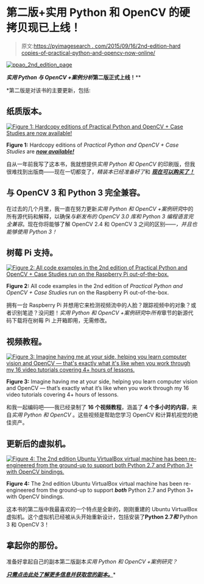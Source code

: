 # 第二版+实用 Python 和 OpenCV 的硬拷贝现已上线！

> 原文:[https://pyimagesearch . com/2015/09/16/2nd-edition-hard copies-of-practical-python-and-opencv-now-online/](https://pyimagesearch.com/2015/09/16/2nd-edition-hardcopies-of-practical-python-and-opencv-now-online/)

[![ppao_2nd_edition_page](../Images/5cc90ffdec9d326e15195c9649c7ce5f.png)](https://pyimagesearch.com/practical-python-opencv/)

***实用 Python 与 OpenCV +案例分析*第二版正式上线！****

 *第二版是对该书的主要更新，包括:

## 纸质版本。

[![Figure 1: Hardcopy editions of Practical Python and OpenCV + Case Studies are now available!](../Images/edc4a9e01daa154b2a8ad8b53f16ee07.png)](https://pyimagesearch.com/practical-python-opencv/)

**Figure 1:** Hardcopy editions of *Practical Python and OpenCV + Case Studies* are ***[now available!](https://pyimagesearch.com/practical-python-opencv/)***

自从一年前我写了这本书，我就想提供*实用 Python 和 OpenCV* 的印刷版，但我很难找到出版商——现在一切都变了，*精装本已经准备好了*和 ***[现在可以购买了！](https://pyimagesearch.com/practical-python-opencv/)***

## **与 OpenCV 3 和 Python 3 完全兼容。**

在过去的几个月里，我一直在努力更新*实用 Python 和 OpenCV +案例研究*中的所有源代码和解释，以确保*与新发布的 OpenCV 3.0 库和 Python 3 编程语言完全兼容*。现在你将能够了解 OpenCV 2.4 和 OpenCV 3 之间的区别——*，并且也能够使用 Python 3！*

## **树莓 Pi 支持。**

[![Figure 2: All code examples in the 2nd edition of Practical Python and OpenCV + Case Studies run on the Raspberry Pi out-of-the-box.](../Images/9be63940db55f30d71af9259312916cd.png)](https://pyimagesearch.com/practical-python-opencv/)

**Figure 2:** All code examples in the 2nd edition of *Practical Python and OpenCV + Case Studie*s run on the Raspberry Pi out-of-the-box.

拥有一台 Raspberry Pi 并想用它来检测视频流中的人脸？跟踪视频中的对象？或者识别笔迹？没问题！*实用 Python 和 OpenCV +案例研究*中*所有*章节的新源代码下载将在树莓 Pi 上开箱即用，无需修改。

## **视频教程。**

[![Figure 3: Imagine having me at your side, helping you learn computer vision and OpenCV — that's exactly what it's like when you work through my 16 video tutorials covering 4+ hours of lessons.](../Images/0f0eb62638a024b76d4aba050cff409e.png)](https://pyimagesearch.com/practical-python-opencv/)

**Figure 3:** Imagine having me at your side, helping you learn computer vision and OpenCV — that’s exactly what it’s like when you work through my 16 video tutorials covering 4+ hours of lessons.

和我一起编码吧——我已经录制了 **16 个视频教程**，涵盖了 **4 个多小时的内容**，来自*实用 Python 和 OpenCV* 。这些视频是帮助您学习 OpenCV 和计算机视觉的绝佳资产。

## **更新后的虚拟机。**

[![Figure 4: The 2nd edition Ubuntu VirtualBox virtual machine has been re-engineered from the ground-up to support both Python 2.7 and Python 3+ with OpenCV bindings.](../Images/09f8e5089864d100bb3d660af868f50f.png)](https://pyimagesearch.com/practical-python-opencv/)

**Figure 4:** The 2nd edition Ubuntu VirtualBox virtual machine has been re-engineered from the ground-up to support ***both*** Python 2.7 and Python 3+ with OpenCV bindings.

这本书的第二版中我最喜欢的一个特点是全新的，刚刚重建的 Ubuntu VirtualBox 虚拟机。这个虚拟机已经被从头开始重新设计，包括安装了**Python 2.7*****和*** Python 3 和 OpenCV 3！

## 拿起你的那份。

准备好拿起自己的副本第二版副本*实用 Python 和 OpenCV +案例研究？*

***[只需点击此处了解更多信息并获取您的副本。](https://pyimagesearch.com/practical-python-opencv/)****